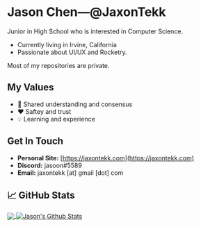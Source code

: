 # Jason Chen—@JaxonTekk
Junior in High School who is interested in Computer Science.
- Currently living in Irvine, California
- Passionate about UI/UX and Rocketry.

Most of my repositories are private.

## My Values
- 🙌 Shared understanding and consensus
- ❤️ Saftey and trust
- 💡 Learning and experience

## Get In Touch
- **Personal Site:** [https://jaxontekk.com](https://jaxontekk.com)
- **Discord:** jasoon#5589
- **Email:** jaxontekk [at] gmail [dot] com

## &#x1f4c8; GitHub Stats

<a href="https://github.com/JaxonTekk/JaxonTekk">
  <img align="center" src="https://github-readme-stats.vercel.app/api/top-langs/?username=JaxonTekk&hide=css,html,tex&title_color=ffffff&text_color=c9cacc&icon_color=2bbc8a&bg_color=1d1f21&langs_count=3" />
</a>
<a href="https://github.com/JaxonTekk/JaxonTekk">
  <img align="center" src="https://github-readme-stats.vercel.app/api?username=JaxonTekk&show_icons=true&line_height=27&count_private=true&title_color=ffffff&text_color=c9cacc&icon_color=2bbc8a&bg_color=1d1f21" alt="Jason's Github Stats" />
</a>
